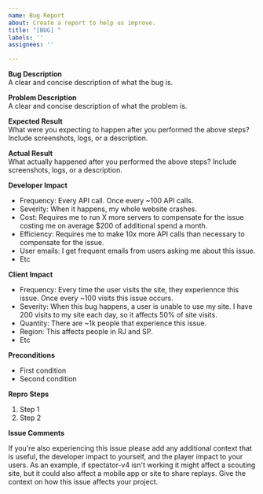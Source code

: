 ```yaml
---
name: Bug Report
about: Create a report to help us improve.
title: "[BUG] "
labels: ''
assignees: ''

---
```


**Bug Description**  
A clear and concise description of what the bug is.

**Problem Description**  
A clear and concise description of what the problem is.

**Expected Result**  
What were you expecting to happen after you performed the above steps? Include screenshots, logs, or a description.

**Actual Result**  
What actually happened after you performed the above steps? Include screenshots, logs, or a description.

**Developer Impact**
<!-- Describe how this affects you as a developer. Please include the frequency and severity of the issue. -->
* Frequency: Every API call. Once every ~100 API calls.
* Severity: When it happens, my whole website crashes.
* Cost: Requires me to run X more servers to compensate for the issue costing me on average $200 of additional spend a month.
* Efficiency: Requires me to make 10x more API calls than necessary to compensate for the issue.
* User emails: I get frequent emails from users asking me about this issue.
* Etc

**Client Impact**
<!-- Describe how this affects League of Legends players. Please include the frequency and severity of the issue. -->
* Frequency: Every time the user visits the site, they experiennce this issue. Once every ~100 visits this issue occurs.
* Severity: When this bug happens, a user is unable to use my site. I have 200 visits to my site each day, so it affects 50% of site visits.
* Quantity: There are ~1k people that experience this issue.
* Region: This affects people in RJ and SP.
* Etc

**Preconditions**
<!-- What conditions must be met in order for this bug to occur? -->
* First condition
* Second condition

**Repro Steps**
<!-- Step by step, what do you need to do to cause the bug? Note that GitHub will automagically number each step if you prefix the line with "1. " -->
1. Step 1
1. Step 2

**Issue Comments**
<!-- Might want to leave this as instructions for any replies to your issue -->
If you're also experiencing this issue please add any additional context that is useful, the developer impact to yourself, and the player impact to your users. As an example, if spectator-v4 isn't working it might affect a scouting site, but it could also affect a mobile app or site to share replays. Give the context on how this issue affects your project.